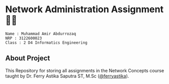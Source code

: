 # Network Administration Assignment 📶👾

    Name : Muhammad Amir Abdurrozaq
    NRP : 3122600023
    Class : 2 D4 Informatics Engineering

## About Project

This Repository for storing all assignments in the Network Concepts course taught by Dr. Ferry Astika Saputra ST, M.Sc ([@ferryastika](https://github.com/ferryastika)).